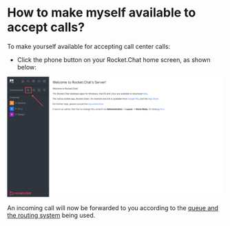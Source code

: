 # How to make myself available to accept calls?

To make yourself available for accepting call center calls:

* Click the phone button on your Rocket.Chat home screen, as shown below:

![Make yourself available to take calls](<../../../.gitbook/assets/Available for accepting calls.png>)

An incoming call will now be forwarded to you according to the [queue and the routing system](../../workspace-administration/settings/omnichannel-admins-guide/queue-types-routing-algorithm.md) being used.
